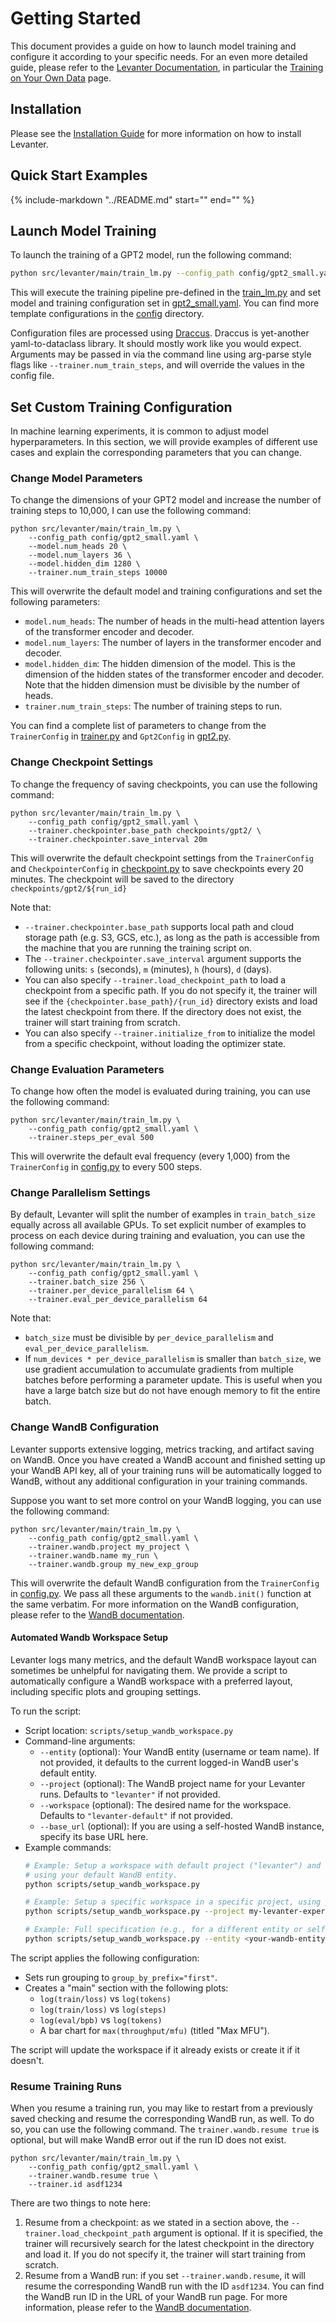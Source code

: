 # Getting Started

This document provides a guide on how to launch model training and configure it according to your specific needs.
For an even more detailed guide, please refer to the [Levanter Documentation](https://levanter.readthedocs.io/en/latest/),
in particular the [Training on Your Own Data](https://levanter.readthedocs.io/en/latest/Training-On-Your-Data/) page.

## Installation

Please see the [Installation Guide](Installation.md) for more information on how to install Levanter.

## Quick Start Examples

{%
   include-markdown "../README.md"
   start="<!--levanter-user-guide-start-->"
   end="<!--levanter-user-guide-end-->"
%}

## Launch Model Training

To launch the training of a GPT2 model, run the following command:
```bash
python src/levanter/main/train_lm.py --config_path config/gpt2_small.yaml
```

This will execute the training pipeline pre-defined in the [train_lm.py](https://github.com/stanford-crfm/levanter/tree/main/src/levanter/main/train_lm.py) and set model and training configuration
set in [gpt2_small.yaml](https://github.com/stanford-crfm/levanter/tree/main/config/gpt2_small.yaml). You can find more template configurations in the [config](https://github.com/stanford-crfm/levanter/tree/main/config/) directory.

Configuration files are processed using [Draccus](https://github.com/dlwh/draccus). Draccus is yet-another yaml-to-dataclass library.
It should mostly work like you would expect. Arguments may be passed in via the command line using arg-parse style
flags like `--trainer.num_train_steps`, and will override the values in the config file.

## Set Custom Training Configuration
In machine learning experiments, it is common to adjust model hyperparameters. In this section, we will provide examples of different use cases
and explain the corresponding parameters that you can change.

### Change Model Parameters
To change the dimensions of your GPT2 model and increase the number of training steps to 10,000, I can use the following command:

```
python src/levanter/main/train_lm.py \
    --config_path config/gpt2_small.yaml \
    --model.num_heads 20 \
    --model.num_layers 36 \
    --model.hidden_dim 1280 \
    --trainer.num_train_steps 10000
```

This will overwrite the default model and training configurations and set the following parameters:
- `model.num_heads`: The number of heads in the multi-head attention layers of the transformer encoder and decoder.
- `model.num_layers`: The number of layers in the transformer encoder and decoder.
- `model.hidden_dim`: The hidden dimension of the model. This is the dimension of the hidden states of the transformer encoder and decoder. Note
that the hidden dimension must be divisible by the number of heads.
- `trainer.num_train_steps`: The number of training steps to run.

You can find a complete list of parameters to change from the `TrainerConfig` in [trainer.py](https://github.com/stanford-crfm/levanter/tree/main/src/levanter/trainer.py) and `Gpt2Config` in
[gpt2.py](https://github.com/stanford-crfm/levanter/tree/main/src/levanter/models/gpt2.py).

### Change Checkpoint Settings
To change the frequency of saving checkpoints, you can use the following command:

```
python src/levanter/main/train_lm.py \
    --config_path config/gpt2_small.yaml \
    --trainer.checkpointer.base_path checkpoints/gpt2/ \
    --trainer.checkpointer.save_interval 20m
```

This will overwrite the default checkpoint settings from the `TrainerConfig` and `CheckpointerConfig` in [checkpoint.py](https://github.com/stanford-crfm/levanter/tree/main/src/levanter/checkpoint.py) to
save checkpoints every 20 minutes. The checkpoint will be saved to the directory `checkpoints/gpt2/${run_id}`

Note that:
- `--trainer.checkpointer.base_path` supports local path and cloud storage path (e.g. S3, GCS, etc.), as
long as the path is accessible from the machine that you are running the training script on.
- The `--trainer.checkpointer.save_interval` argument supports the following units: `s` (seconds), `m` (minutes), `h` (hours), `d` (days).
- You can also specify `--trainer.load_checkpoint_path` to load a checkpoint from a specific path. If you do not specify it, the trainer will
see if the `{checkpointer.base_path}/{run_id}` directory exists and load the latest checkpoint from there. If the directory does not exist,
 the trainer will start training from scratch.
- You can also specify `--trainer.initialize_from` to initialize the model from a specific checkpoint, without loading the optimizer state.

### Change Evaluation Parameters
To change how often the model is evaluated during training, you can use the following command:

```
python src/levanter/main/train_lm.py \
    --config_path config/gpt2_small.yaml \
    --trainer.steps_per_eval 500
```

This will overwrite the default eval frequency (every 1,000) from the `TrainerConfig` in [config.py](https://github.com/stanford-crfm/levanter/tree/main/src/levanter/config.py) to every 500 steps.

### Change Parallelism Settings
By default, Levanter will split the number of examples in `train_batch_size` equally across all available GPUs.
To set explicit number of examples to process on each device during training and evaluation, you can use the following command:

```
python src/levanter/main/train_lm.py \
    --config_path config/gpt2_small.yaml \
    --trainer.batch_size 256 \
    --trainer.per_device_parallelism 64 \
    --trainer.eval_per_device_parallelism 64
```

Note that:
- `batch_size` must be divisible by `per_device_parallelism` and `eval_per_device_parallelism`.
- If `num_devices * per_device_parallelism` is smaller than `batch_size`, we use gradient accumulation to accumulate gradients from multiple
batches before performing a parameter update. This is useful when you have a large batch size but do not have enough memory to fit the
entire batch.

### Change WandB Configuration
Levanter supports extensive logging, metrics tracking, and artifact saving on WandB. Once you have created a WandB account and finished setting up
your WandB API key, all of your training runs will be automatically logged to WandB, without any additional configuration in your training commands.

Suppose you want to set more control on your WandB logging, you can use the following command:

```
python src/levanter/main/train_lm.py \
    --config_path config/gpt2_small.yaml \
    --trainer.wandb.project my_project \
    --trainer.wandb.name my_run \
    --trainer.wandb.group my_new_exp_group
```

This will overwrite the default WandB configuration from the `TrainerConfig` in [config.py](https://github.com/stanford-crfm/levanter/tree/main/src/levanter/config.py).
We pass all these arguments to the `wandb.init()` function at the same verbatim.
For more information on the WandB configuration, please refer to the [WandB documentation](https://docs.wandb.ai/ref/python/init).

#### Automated Wandb Workspace Setup
Levanter logs many metrics, and the default WandB workspace layout can sometimes be unhelpful for navigating them. We provide a script to automatically configure a WandB workspace with a preferred layout, including specific plots and grouping settings.

To run the script:
- Script location: `scripts/setup_wandb_workspace.py`
- Command-line arguments:
    - `--entity` (optional): Your WandB entity (username or team name). If not provided, it defaults to the current logged-in WandB user's default entity.
    - `--project` (optional): The WandB project name for your Levanter runs. Defaults to `"levanter"` if not provided.
    - `--workspace` (optional): The desired name for the workspace. Defaults to `"levanter-default"` if not provided.
    - `--base_url` (optional): If you are using a self-hosted WandB instance, specify its base URL here.
- Example commands:
  ```bash
  # Example: Setup a workspace with default project ("levanter") and workspace name ("levanter-default")
  # using your default WandB entity.
  python scripts/setup_wandb_workspace.py

  # Example: Setup a specific workspace in a specific project, using your default entity.
  python scripts/setup_wandb_workspace.py --project my-levanter-experiments --workspace my-custom-view

  # Example: Full specification (e.g., for a different entity or self-hosted instance).
  python scripts/setup_wandb_workspace.py --entity <your-wandb-entity> --project <your-wandb-project> --workspace <your-desired-workspace-name> --base_url <your-wandb-instance-url>
  ```

The script applies the following configuration:
- Sets run grouping to `group_by_prefix="first"`.
- Creates a "main" section with the following plots:
    - `log(train/loss)` vs `log(tokens)`
    - `log(train/loss)` vs `log(steps)`
    - `log(eval/bpb)` vs `log(tokens)`
    - A bar chart for `max(throughput/mfu)` (titled "Max MFU").

The script will update the workspace if it already exists or create it if it doesn't.

### Resume Training Runs
When you resume a training run, you may like to restart from a previously saved checking and resume the corresponding WandB run, as well.
To do so, you can use the following command. The `trainer.wandb.resume true` is optional, but will make WandB error out if the run ID does not exist.

```
python src/levanter/main/train_lm.py \
    --config_path config/gpt2_small.yaml \
    --trainer.wandb.resume true \
    --trainer.id asdf1234
```

There are two things to note here:
1. Resume from a checkpoint: as we stated in a section above, the `--trainer.load_checkpoint_path` argument is optional. If it is specified,
the trainer will recursively search for the latest checkpoint in the directory and load it. If you do not specify it, the trainer will
start training from scratch.
2. Resume from a WandB run: if you set `--trainer.wandb.resume`, it will resume the corresponding WandB run with the ID `asdf1234`. You can
find the WandB run ID in the URL of your WandB run page. For more information, please refer to the
[WandB documentation](https://docs.wandb.ai/guides/runs/resuming).
